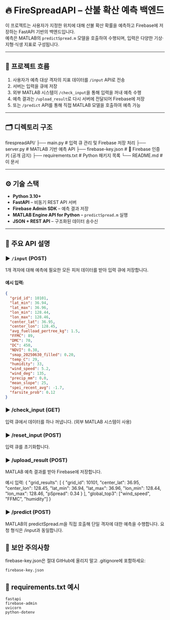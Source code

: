 # 🔥 FireSpreadAPI – 산불 확산 예측 백엔드

이 프로젝트는 사용자가 지정한 위치에 대해 산불 확산 확률을 예측하고 Firebase에 저장하는 FastAPI 기반의 백엔드입니다.  
예측은 MATLAB의 `predictSpread.m` 모델을 호출하여 수행되며, 입력은 다양한 기상·지형·식생 지표로 구성됩니다.

---

## 📌 프로젝트 흐름

1. 사용자가 예측 대상 격자의 지표 데이터를 `/input` API로 전송  
2. 서버는 입력을 큐에 저장  
3. 외부 MATLAB 시스템이 `/check_input`을 통해 입력을 꺼내 예측 수행  
4. 예측 결과는 `/upload_result`로 다시 서버에 전달되어 Firebase에 저장  
5. 또는 `/predict` API를 통해 직접 MATLAB 모델을 호출하여 예측 가능  

---

## 🗂️ 디렉토리 구조

firespreadAPI/
├── main.py # 입력 큐 관리 및 Firebase 저장 처리
├── server.py # MATLAB 기반 예측 API
├── firebase-key.json # 🔐 Firebase 인증 키 (공개 금지)
├── requirements.txt # Python 패키지 목록
└── README.md # 이 문서


---

## ⚙️ 기술 스택

- **Python 3.10+**
- **FastAPI** – 비동기 REST API 서버
- **Firebase Admin SDK** – 예측 결과 저장
- **MATLAB Engine API for Python** – `predictSpread.m` 실행
- **JSON + REST API** – 구조화된 데이터 송수신

---

## 📡 주요 API 설명

### ▶ `/input` (POST)

1개 격자에 대해 예측에 필요한 모든 피처 데이터를 받아 입력 큐에 저장합니다.

#### 예시 입력:

```json
{
  "grid_id": 10101,
  "lat_min": 36.94,
  "lat_max": 36.96,
  "lon_min": 128.44,
  "lon_max": 128.46,
  "center_lat": 36.95,
  "center_lon": 128.45,
  "avg_fuelload_pertree_kg": 1.5,
  "FFMC": 89,
  "DMC": 70,
  "DC": 450,
  "NDVI": 0.38,
  "smap_20250630_filled": 0.20,
  "temp_C": 29,
  "humidity": 33,
  "wind_speed": 5.2,
  "wind_deg": 135,
  "precip_mm": 0.0,
  "mean_slope": 25,
  "spei_recent_avg": -1.7,
  "farsite_prob": 0.12
}
```



### ▶ /check_input (GET)
입력 큐에서 데이터를 하나 꺼냅니다. (외부 MATLAB 시스템이 사용)

### ▶ /reset_input (POST)
입력 큐를 초기화합니다.

### ▶ /upload_result (POST)
MATLAB 예측 결과를 받아 Firebase에 저장합니다.

예시 입력:
{
  "grid_results": [
    {
      "grid_id": 10101,
      "center_lat": 36.95,
      "center_lon": 128.45,
      "lat_min": 36.94,
      "lat_max": 36.96,
      "lon_min": 128.44,
      "lon_max": 128.46,
      "pSpread": 0.34
    }
  ],
  "global_top3": ["wind_speed", "FFMC", "humidity"]
}
### ▶ /predict (POST)
MATLAB의 predictSpread.m을 직접 호출해 단일 격자에 대한 예측을 수행합니다.
요청 형식은 /input과 동일합니다.

## 🔐 보안 주의사항
firebase-key.json은 절대 GitHub에 올리지 말고 .gitignore에 포함하세요:
```
firebase-key.json
```

## 📝 requirements.txt 예시
```
fastapi
firebase-admin
uvicorn
python-dotenv
```

